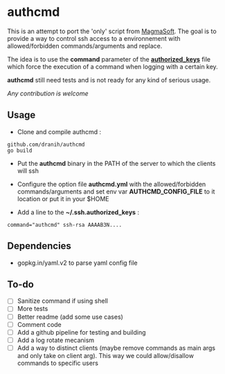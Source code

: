 # authcmd

This is an attempt to port the 'only' script from [MagmaSoft](https://at.magma-soft.at/sw/blog/posts/The_Only_Way_For_SSH_Forced_Commands).
The goal is to provide a way to control ssh access to a environnement with allowed/forbidden commands/arguments and replace.

The idea is to use the **command** parameter of the [**authorized_keys**](http://man.he.net/man5/authorized_keys) file which force the execution of a command when logging with a certain key.

**authcmd** still need tests and is not ready for any kind of serious usage.

*Any contribution is welcome*

## Usage
- Clone and compile authcmd :
```
github.com/dranih/authcmd
go build
```
- Put the **authcmd** binary in the PATH of the server to which the clients will ssh
- Configure the option file **authcmd.yml** with the allowed/forbidden commands/arguments and set env var **AUTHCMD_CONFIG_FILE** to it location or put it in your $HOME
  
- Add a line to the **~/.ssh.authorized_keys** :
```
command="authcmd" ssh-rsa AAAAB3N....
```

## Dependencies
- gopkg.in/yaml.v2 to parse yaml config file

## To-do
- [ ] Sanitize command if using shell
- [ ] More tests
- [ ] Better readme (add some use cases)
- [ ] Comment code
- [ ] Add a github pipeline for testing and building
- [ ] Add a log rotate mecanism
- [ ] Add a way to distinct clients (maybe remove commands as main args and only take on client arg). This way we could allow/disallow commands to specific users